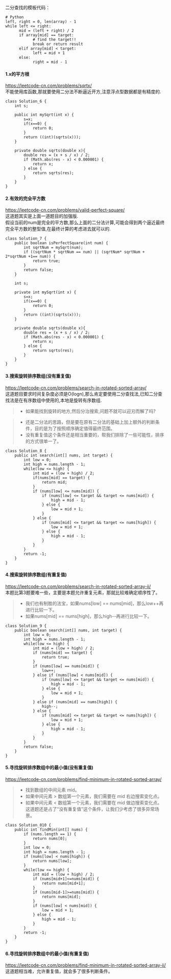 二分查找的模板代码：
```
# Python
left, right = 0, len(array) - 1 
while left <= right: 
      mid = (left + right) / 2 
      if array[mid] == target: 
            # find the target!! 
            break or return result 
      elif array[mid] < target: 
            left = mid + 1 
      else: 
            right = mid - 1
```

#### 1.x的平方根
https://leetcode-cn.com/problems/sqrtx/ <br>
不能使用库函数,那就要使用二分法不断逼近开方,注意浮点型数据都是有精度的.
```
class Solution_6 {
    int s;

    public int mySqrt(int x) {
        s=x;
        if(x==0) {
            return 0;
        }
        return ((int)(sqrts(x)));
    }

    private double sqrts(double x){
        double res = (x + s / x) / 2;
        if (Math.abs(res - x) < 0.000001) {
            return x;
        } else {
            return sqrts(res);
        }
    }
}
```

#### 2.有效的完全平方数
https://leetcode-cn.com/problems/valid-perfect-square/ <br>
这道题其实是上面一道题目的加强版.<br>
假设当前的num是完全的平方数,那么上面的二分法计算,可能会得到两个逼近最终完全平方数的整型值,在最终计算的考虑进去就可以的.
```
class Solution_7 {
    public boolean isPerfectSquare(int num) {
        int sqrtNum = mySqrt(num);
        if ((sqrtNum * sqrtNum == num) || (sqrtNum* sqrtNum + 2*sqrtNum +1== num)) {
            return true;
        }
        return false;
    }

    int s;

    private int mySqrt(int x) {
        s=x;
        if(x==0) {
            return 0;
        }
        return ((int)(sqrts(x)));
    }

    private double sqrts(double x){
        double res = (x + s / x) / 2;
        if (Math.abs(res - x) < 0.000001) {
            return x;
        } else {
            return sqrts(res);
        }
    }
}
```

#### 3.搜索旋转排序数组(没有重复值)
https://leetcode-cn.com/problems/search-in-rotated-sorted-array/ <br>
这道题目要求时间复杂度必须是O(logn),那么肯定要使用二分查找法,已知二分查找法是在有序数组中使用的,本地是旋转有序数组.
> * 如果能找到旋转的地方,然后分治搜索,问题不就可以迎刃而解了吗?

> * 还是二分法的思路，但是要在原有二分法的基础上加上额外的判断条件，目的是为了按照顺序确定值得最终范围。
> * 没有重复值这个条件还是相当重要的，帮我们排除了一些可能性，排序的方式很单一了。
```
class Solution_8 {
    public int search(int[] nums, int target) {
        int low = 0;
        int high = nums.length - 1;
        while(low <= high) {
            int mid = (low + high) / 2;
            if(nums[mid] == target) {
                return mid;
            }
            if (nums[low] <= nums[mid]) {
                if (nums[low] <= target && target <= nums[mid]) {
                    high = mid - 1;
                } else {
                    low = mid + 1;
                }
            } else {
                if (nums[mid] <= target && target <= nums[high]) {
                    low = mid + 1;
                } else {
                    high = mid - 1;
                }
            }
        }
        return -1;
    }
}
```

#### 4.搜索旋转排序数组(有重复值)
https://leetcode-cn.com/problems/search-in-rotated-sorted-array-ii/ <br>
本题比第3题要难一些，主要是本题允许重复元素，那就比较难确定顺序性了。<br>
> * 我们也有制胜的法宝，如果nums[low] == nums[mid]，那么low++再进行比较一下。
> * 如果nums[mid] == nums[high]，那么high--再进行比较一下。
```
class Solution_9 {
    public boolean search(int[] nums, int target) {
        int low = 0;
        int high = nums.length - 1;
        while(low <= high) {
            int mid = (low + high) / 2;
            if (nums[mid] == target) {
                return true;
            }
            if (nums[low] == nums[mid]) {
                low++;
            } else if (nums[low] < nums[mid]) {
                if (nums[low] <= target && target <= nums[mid]) {
                    high = mid - 1;
                } else {
                    low = mid + 1;
                }
            } else if (nums[mid] == nums[high]) {
                high--;
            } else {
                if (nums[mid] <= target && target <= nums[high]) {
                    low = mid + 1;
                } else {
                    high = mid - 1;
                }
            }
        }
        return false;
    }
}
```

#### 5.寻找旋转排序数组中的最小值(没有重复值)
https://leetcode-cn.com/problems/find-minimum-in-rotated-sorted-array/ <br>
> * 找到数组的中间元素 mid。
> * 如果中间元素 > 数组第一个元素，我们需要在 mid 右边搜索变化点。
> * 如果中间元素 < 数组第一个元素，我们需要在 mid 做边搜索变化点。
这道题还是占了“没有重复值”这个条件，让我们少考虑了很多异常场景。
```
class Solution_010 {
    public int findMin(int[] nums) {
        if (nums.length == 1) {
            return nums[0];
        }
        int low = 0;
        int high = nums.length - 1;
        if (nums[low] < nums[high]) {
            return nums[low];
        }
        while(low <= high) {
            int mid = (low + high) / 2;
            if (nums[mid+1]<=nums[mid]) {
                return nums[mid+1];
            }
            if (nums[mid-1]>=nums[mid]) {
                return nums[mid];
            }
            if (nums[low] < nums[mid]) {
                low = mid + 1;
            } else {
                high = mid - 1;
            }
        }
        return -1;
    }
}
```

#### 6.寻找旋转排序数组中的最小值(有重复值)
https://leetcode-cn.com/problems/find-minimum-in-rotated-sorted-array-ii/ <br>
这道题相当难，允许重复值，就会多了很多判断条件。


